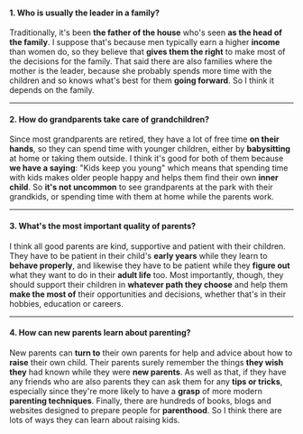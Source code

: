 #### 1. Who is usually the leader in a family?
Traditionally, it's been **the father of the house** who's seen **as the head of the family**. I suppose that's because men typically earn a higher **income** than women do, so they believe that **gives them the right** to make most of the decisions for the family. That said there are also families where the mother is the leader, because she probably spends more time with the children and so knows what's best for them **going forward**. So I think it depends on the family.

---
#### 2. How do grandparents take care of grandchildren?
Since most grandparents are retired, they have a lot of free time **on their hands**, so they can spend time with younger children, either by **babysitting** at home or taking them outside. I think it's good for both of them because **we have a saying**: "Kids keep you young" which means that spending time with kids makes older people happy and helps them find their own **inner child**. So **it's not uncommon** to see grandparents at the park with their grandkids, or spending time with them at home while the parents work. 

---
#### 3. What's the most important quality of parents?
I think all good parents are kind, supportive and patient with their children. They have to be patient in their child's **early years** while they learn to **behave properly**, and likewise they have to be patient while they **figure out** what they want to do in their **adult life** too. Most importantly, though, they should support their children in **whatever path they choose** and help them **make the most of** their opportunities and decisions, whether that's in their hobbies, education or careers.

---
#### 4. How can new parents learn about parenting?
New parents can **turn to** their own parents for help and advice about how to **raise** their own child. Their parents surely remember the things **they wish they** had known while they were **new parents**. As well as that, if they have any friends who are also parents they can ask them for any **tips or tricks**, especially since they're more likely to have a **grasp** of more modern **parenting techniques**. Finally, there are hundreds of books, blogs and websites designed to prepare people for **parenthood**. So I think there are lots of ways they can learn about raising kids.